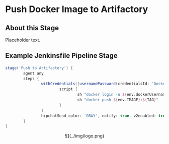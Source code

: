 # Push Docker Image to Artifactory

## About this Stage
Placeholder text.

## Example Jenkinsfile Pipeline Stage
```groovy
stage('Push to Artifactory') {
		agent any
		steps {
				withCredentials([usernamePassword(credentialsId: 'Dockerhub', passwordVariable: 'dockerPassword', usernameVariable: 'dockerUsername')]) {
						script {
								sh "docker login -u ${env.dockerUsername} -p ${env.dockerPassword}"
								sh "docker push ${env.IMAGE}:${TAG}"
						}
				}
				hipchatSend color: 'GRAY', notify: true, v2enabled: true, message: "Success: Pushed to <a href=https://hub.docker.com/r/liatrio/credit-card-demo/>Artifact Repo</a>"
		}
}
```

<center id="footer">
  ![](../img/logo.png)
</center>
